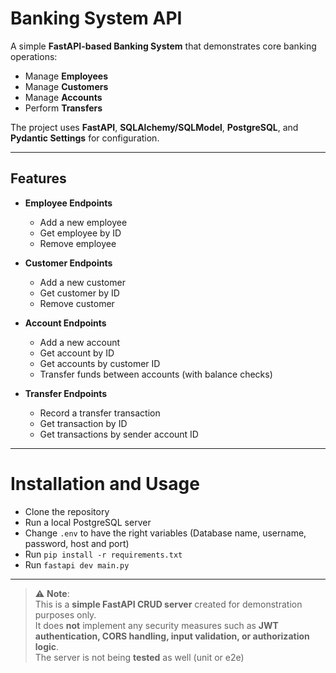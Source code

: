 # Banking System API

A simple **FastAPI-based Banking System** that demonstrates core banking operations:  
- Manage **Employees**  
- Manage **Customers**  
- Manage **Accounts**  
- Perform **Transfers**  

The project uses **FastAPI**, **SQLAlchemy/SQLModel**, **PostgreSQL**, and **Pydantic Settings** for configuration.  

---

## Features

- **Employee Endpoints**
  - Add a new employee
  - Get employee by ID
  - Remove employee

- **Customer Endpoints**
  - Add a new customer
  - Get customer by ID
  - Remove customer

- **Account Endpoints**
  - Add a new account
  - Get account by ID
  - Get accounts by customer ID
  - Transfer funds between accounts (with balance checks)

- **Transfer Endpoints**
  - Record a transfer transaction
  - Get transaction by ID
  - Get transactions by sender account ID

---

# Installation and Usage
- Clone the repository
- Run a local PostgreSQL server
- Change `.env` to have the right variables (Database name, username, password, host and port)
- Run `pip install -r requirements.txt`
- Run `fastapi dev main.py`

---

> ⚠️ **Note**:  
> This is a **simple FastAPI CRUD server** created for demonstration purposes only.  
> It does **not** implement any security measures such as **JWT authentication, CORS handling, input validation, or authorization logic**.  
> The server is not being **tested** as well (unit or e2e)
